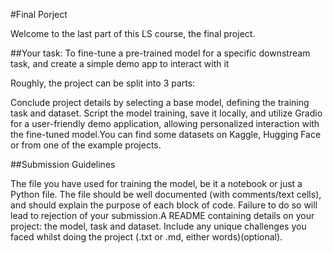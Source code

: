 #Final Porject

Welcome to the last part of this LS course, the final project.

##Your task: To fine-tune a pre-trained model for a specific downstream task, and create a simple demo app to interact with it

Roughly, the project can be split into 3 parts:

Conclude project details by selecting a base model, defining the training task and dataset. Script the model training, save it locally, and utilize Gradio for a user-friendly demo application, allowing personalized interaction with the fine-tuned model.You can find some datasets on Kaggle, Hugging Face or from one of the example projects.

##Submission Guidelines

The file you have used for training the model, be it a notebook or just a Python file. The file should be well documented (with comments/text cells), and should explain the purpose of each block of code. Failure to do so will lead to rejection of your submission.A README containing details on your project: the model, task and dataset. Include any unique challenges you faced whilst doing the project (.txt or .md, either words)(optional).
